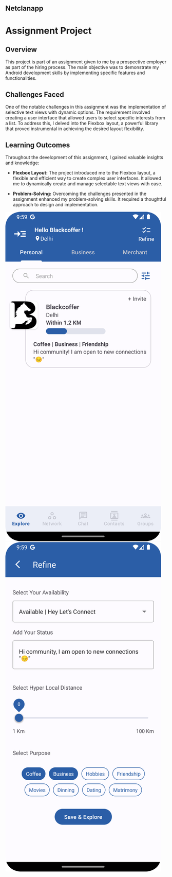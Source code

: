 ## Netclanapp

# Assignment Project

## Overview

This project is part of an assignment given to me by a prospective employer as part of the hiring process. The main objective was to demonstrate my Android development skills by implementing specific features and functionalities.

## Challenges Faced

One of the notable challenges in this assignment was the implementation of selective text views with dynamic options. The requirement involved creating a user interface that allowed users to select specific interests from a list. To address this, I delved into the Flexbox layout, a powerful library that proved instrumental in achieving the desired layout flexibility.

## Learning Outcomes

Throughout the development of this assignment, I gained valuable insights and knowledge:

- **Flexbox Layout:** The project introduced me to the Flexbox layout, a flexible and efficient way to create complex user interfaces. It allowed me to dynamically create and manage selectable text views with ease.

- **Problem-Solving:** Overcoming the challenges presented in the assignment enhanced my problem-solving skills. It required a thoughtful approach to design and implementation.

![Screen 1](https://github.com/ashfaaqali/netclanapp/blob/master/app/ss1.png)
![Screen 1](https://github.com/ashfaaqali/netclanapp/blob/master/app/ss2.png)
